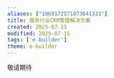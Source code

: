 ```yaml
---
aliases: ["1969172571073641333"]
title: 服务行业CRM管理解决方案
created: 2025-07-15
modified: 2025-07-15
tags: ['e-builder']
theme: e-builder
---
```


敬请期待